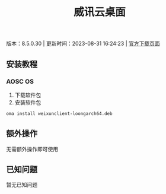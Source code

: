 ﻿---
id: 1741
title: 威讯云桌面
toc: true
weight: 1741
---

版本：8.5.0.30 | 更新时间：2023-08-31 16:24:23 | [官方下载页面](http://app.loongapps.cn/#/detail/1741)

## 安装教程 

### AOSC OS 

1. 下载软件包
2. 安装软件包

```bash
oma install weixunclient-loongarch64.deb
```

## 额外操作

无需额外操作即可使用

## 已知问题

暂无已知问题

